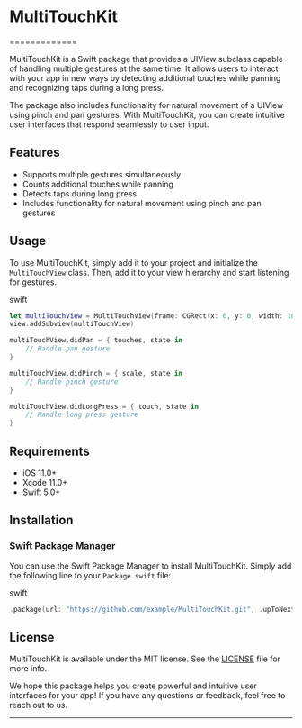 # MultiTouchKit
=============

MultiTouchKit is a Swift package that provides a UIView subclass capable of handling multiple gestures at the same time. It allows users to interact with your app in new ways by detecting additional touches while panning and recognizing taps during a long press.

The package also includes functionality for natural movement of a UIView using pinch and pan gestures. With MultiTouchKit, you can create intuitive user interfaces that respond seamlessly to user input.

Features
--------

*   Supports multiple gestures simultaneously
*   Counts additional touches while panning
*   Detects taps during long press
*   Includes functionality for natural movement using pinch and pan gestures

Usage
-----

To use MultiTouchKit, simply add it to your project and initialize the `MultiTouchView` class. Then, add it to your view hierarchy and start listening for gestures.

swift

```swift
let multiTouchView = MultiTouchView(frame: CGRect(x: 0, y: 0, width: 100, height: 100))
view.addSubview(multiTouchView)

multiTouchView.didPan = { touches, state in
    // Handle pan gesture
}

multiTouchView.didPinch = { scale, state in
    // Handle pinch gesture
}

multiTouchView.didLongPress = { touch, state in
    // Handle long press gesture
}
```

Requirements
------------

*   iOS 11.0+
*   Xcode 11.0+
*   Swift 5.0+

Installation
------------

### Swift Package Manager

You can use the Swift Package Manager to install MultiTouchKit. Simply add the following line to your `Package.swift` file:

swift

```swift
.package(url: "https://github.com/example/MultiTouchKit.git", .upToNextMajor(from: "1.0.0")),
```

License
-------

MultiTouchKit is available under the MIT license. See the [LICENSE](LICENSE) file for more info.

We hope this package helps you create powerful and intuitive user interfaces for your app! If you have any questions or feedback, feel free to reach out to us.

---
